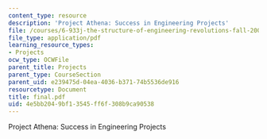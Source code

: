 ```yaml
---
content_type: resource
description: 'Project Athena: Success in Engineering Projects'
file: /courses/6-933j-the-structure-of-engineering-revolutions-fall-2001/4e5bb2049bf13545ff6f308b9ca90538_final.pdf
file_type: application/pdf
learning_resource_types:
- Projects
ocw_type: OCWFile
parent_title: Projects
parent_type: CourseSection
parent_uid: e239475d-04ea-4036-b371-74b5536de916
resourcetype: Document
title: final.pdf
uid: 4e5bb204-9bf1-3545-ff6f-308b9ca90538
---
```

Project Athena: Success in Engineering Projects

